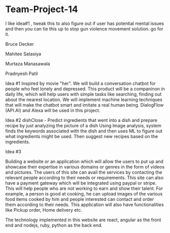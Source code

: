 # Team-Project-14

I like idea#1 , tweak this to also figure out if user has potential mental issues and then you can tie this up to stop gun violence movement solution. go for it.

Bruce Decker

Mahitee Satasiya

Murtaza Manasawala

Pradnyesh Patil

Idea #1
Inspired by movie "her". We will build a conversation chatbot for people who feel lonely and depressed. This product will be a companinon in daily life, which will help users with simple tasks like searching, finding out about the nearest location. We will implement machine learning techniques that will make the chatbot smart and imitate a real human being. DialogFlow (API.AI) and Alexa will be used in this project.

Idea #2
dishClose - Predict ingredients that went into a dish and prepare recipe by just analyzing the picture of a dish
Using Image analysis, system finds the keywords associated with the dish and then uses ML to figure out what ingredients might be used. Then suggest new recipes based on the ingredients.


Idea #3

Building a website or an application which will allow  the users to put up and showcase their expertise in various domains or genres in the form of videos and pictures. The users of this site can avail the services by contacting the relevant people according to their needs or requirements. This site can also have a payment gateway which will be integrated using paypal or stripe. This will help people who are not working to earn and show their talent. For example, a person is good at cooking, he can upload images of the various food items cooked by him and people interested can contact and order them according to their needs. This application will also have functionalities like Pickup order, Home delivery etc.

The technology implemented in this website are react, angular as the front end and nodejs, ruby, python  as the back end.
